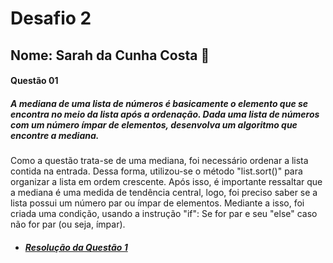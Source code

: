 # Desafio 2
## Nome: Sarah da Cunha Costa 🌸
#### Questão 01
##### A mediana de uma lista de números é basicamente o elemento que se encontra no meio da lista após a ordenação. Dada uma lista de números com um número ímpar de elementos, desenvolva um algoritmo que encontre a mediana.
Como a questão trata-se de uma mediana, foi necessário ordenar a lista contida na entrada. Dessa forma, utilizou-se o método "list.sort()" para organizar a lista em ordem crescente. Após isso, é importante ressaltar que a mediana é uma medida de tendência central, logo, foi preciso saber se a lista possui um número par ou ímpar de elementos. Mediante a isso, foi criada uma condição, usando a instrução "if": Se for par e seu "else" caso não for par (ou seja, ímpar).
* ##### [**Resolução da Questão 1**](https://replit.com/join/tojicnduic-sarahcosta2)
